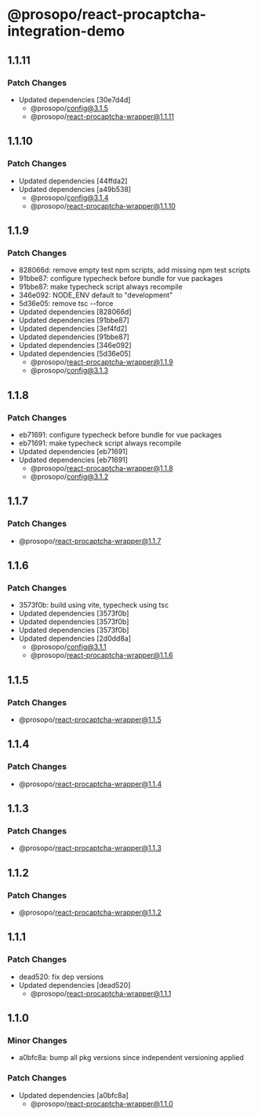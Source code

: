 # @prosopo/react-procaptcha-integration-demo

## 1.1.11
### Patch Changes

- Updated dependencies [30e7d4d]
  - @prosopo/config@3.1.5
  - @prosopo/react-procaptcha-wrapper@1.1.11

## 1.1.10
### Patch Changes

- Updated dependencies [44ffda2]
- Updated dependencies [a49b538]
  - @prosopo/config@3.1.4
  - @prosopo/react-procaptcha-wrapper@1.1.10

## 1.1.9
### Patch Changes

- 828066d: remove empty test npm scripts, add missing npm test scripts
- 91bbe87: configure typecheck before bundle for vue packages
- 91bbe87: make typecheck script always recompile
- 346e092: NODE_ENV default to "development"
- 5d36e05: remove tsc --force
- Updated dependencies [828066d]
- Updated dependencies [91bbe87]
- Updated dependencies [3ef4fd2]
- Updated dependencies [91bbe87]
- Updated dependencies [346e092]
- Updated dependencies [5d36e05]
  - @prosopo/react-procaptcha-wrapper@1.1.9
  - @prosopo/config@3.1.3

## 1.1.8
### Patch Changes

- eb71691: configure typecheck before bundle for vue packages
- eb71691: make typecheck script always recompile
- Updated dependencies [eb71691]
- Updated dependencies [eb71691]
  - @prosopo/react-procaptcha-wrapper@1.1.8
  - @prosopo/config@3.1.2

## 1.1.7
### Patch Changes

  - @prosopo/react-procaptcha-wrapper@1.1.7

## 1.1.6
### Patch Changes

- 3573f0b: build using vite, typecheck using tsc
- Updated dependencies [3573f0b]
- Updated dependencies [3573f0b]
- Updated dependencies [3573f0b]
- Updated dependencies [2d0dd8a]
  - @prosopo/config@3.1.1
  - @prosopo/react-procaptcha-wrapper@1.1.6

## 1.1.5
### Patch Changes

  - @prosopo/react-procaptcha-wrapper@1.1.5

## 1.1.4
### Patch Changes

  - @prosopo/react-procaptcha-wrapper@1.1.4

## 1.1.3
### Patch Changes

  - @prosopo/react-procaptcha-wrapper@1.1.3

## 1.1.2
### Patch Changes

  - @prosopo/react-procaptcha-wrapper@1.1.2

## 1.1.1
### Patch Changes

- dead520: fix dep versions
- Updated dependencies [dead520]
  - @prosopo/react-procaptcha-wrapper@1.1.1

## 1.1.0

### Minor Changes

- a0bfc8a: bump all pkg versions since independent versioning applied

### Patch Changes

- Updated dependencies [a0bfc8a]
  - @prosopo/react-procaptcha-wrapper@1.1.0
